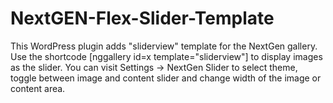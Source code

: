 NextGEN-Flex-Slider-Template
============================

This WordPress plugin adds "sliderview" template for the NextGen gallery. Use the shortcode [nggallery id=x template="sliderview"] to display images as the slider. You can visit Settings -> NextGen Slider to select theme, toggle between image and content slider and change width of the image or content area.
